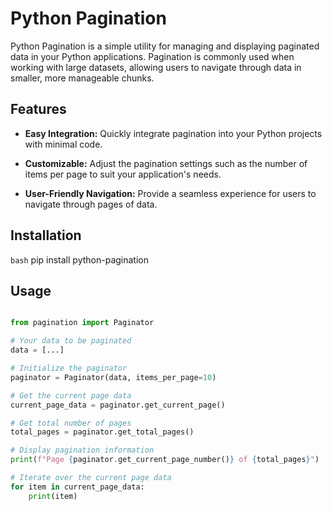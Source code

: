 # Python Pagination

Python Pagination is a simple utility for managing and displaying paginated data in your Python applications. Pagination is commonly used when working with large datasets, allowing users to navigate through data in smaller, more manageable chunks.

## Features

- **Easy Integration:** Quickly integrate pagination into your Python projects with minimal code.
  
- **Customizable:** Adjust the pagination settings such as the number of items per page to suit your application's needs.

- **User-Friendly Navigation:** Provide a seamless experience for users to navigate through pages of data.

## Installation

```bash```
pip install python-pagination

## Usage

```python

from pagination import Paginator

# Your data to be paginated
data = [...]

# Initialize the paginator
paginator = Paginator(data, items_per_page=10)

# Get the current page data
current_page_data = paginator.get_current_page()

# Get total number of pages
total_pages = paginator.get_total_pages()

# Display pagination information
print(f"Page {paginator.get_current_page_number()} of {total_pages}")

# Iterate over the current page data
for item in current_page_data:
    print(item)
